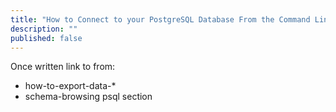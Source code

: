 ```yaml
---
title: "How to Connect to your PostgreSQL Database From the Command Line"
description: ""
published: false
---
```

Once written link to from:
 - how-to-export-data-*
 - schema-browsing psql section
